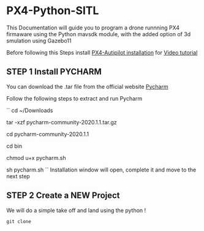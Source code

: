# PX4-Python-SITL

This Documentation will guide you to program a drone runnning PX4 firmaware using the Python mavsdk module, with the added option of 3d smulation using Gazebo11

Before following this Steps install <a href="https://github.com/F-LAB-Systems/SITL_2021">PX4-Autipilot installation<a> for <a href="https://www.youtube.com/watch?v=AAv2zVYgxIY&feature=youtu.be">Video tutorial</a> 
  
 
## STEP 1 Install PYCHARM

You can download the .tar file from the official website <a href="https://www.jetbrains.com/pycharm/download/#section=linux">Pycharm</a>

Follow the following steps to extract and run Pycharm

``
cd ~/Downloads

tar -xzf pycharm-community-2020.1.1.tar.gz

cd pycharm-community-2020.1.1

cd bin

chmod u+x pycharm.sh

sh pycharm.sh
``
Installation window will open, complete it and move to the next step

## STEP 2 Create a NEW Project

We will do a simple take off and land using the python !

``
git clone 
``
